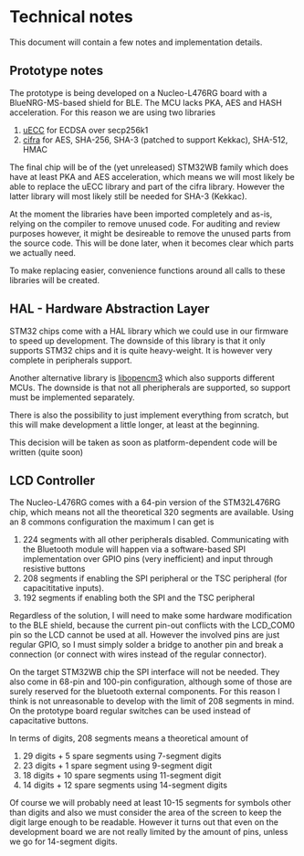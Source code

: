 # Technical notes

This document will contain a few notes and implementation details.

## Prototype notes

The prototype is being developed on a Nucleo-L476RG board with a BlueNRG-MS-based shield for BLE. The MCU lacks PKA, AES and HASH acceleration. For this reason we are using two libraries

1. [uECC](https://github.com/kmackay/micro-ecc) for ECDSA over secp256k1
2. [cifra](https://github.com/ctz/cifra) for AES, SHA-256, SHA-3 (patched to support Kekkac), SHA-512, HMAC

The final chip will be of the (yet unreleased) STM32WB family which does have at least PKA and AES acceleration, which means we will most likely be able to replace the uECC library and part of the cifra library. However the latter library will most likely still be needed for SHA-3 (Kekkac).

At the moment the libraries have been imported completely and as-is, relying on the compiler to remove unused code. For auditing and review purposes however, it might be desireable to remove the unused parts from the source code. This will be done later, when it becomes clear which parts we actually need.

To make replacing easier, convenience functions around all calls to these libraries will be created.

## HAL - Hardware Abstraction Layer

STM32 chips come with a HAL library which we could use in our firmware to speed up development. The downside of this library is that it only supports STM32 chips and it is quite heavy-weight. It is however very complete in peripherals support.

Another alternative library is [libopencm3](https://github.com/libopencm3/libopencm3) which also supports different MCUs. The downside is that not all pheripherals are supported, so support must be implemented separately.

There is also the possibility to just implement everything from scratch, but this will make development a little longer, at least at the beginning.

This decision will be taken as soon as platform-dependent code will be written (quite soon)

## LCD Controller

The Nucleo-L476RG comes with a 64-pin version of the STM32L476RG chip, which means not all the theoretical 320 segments are available. Using an 8 commons configuration the maximum I can get is

1. 224 segments with all other peripherals disabled. Communicating with the Bluetooth module will happen via a software-based SPI implementation over GPIO pins (very inefficient) and input through resistive buttons
2. 208 segments if enabling the SPI peripheral or the TSC peripheral (for capacititative inputs).
3. 192 segments if enabling both the SPI and the TSC peripheral

Regardless of the solution, I will need to make some hardware modification to the BLE shield, because the current pin-out conflicts with the LCD_COM0 pin so the LCD cannot be used at all. However the involved pins are just regular GPIO, so I must simply solder a bridge to another pin and break a connection (or connect with wires instead of the regular connector).

On the target STM32WB chip the SPI interface will not be needed. They also come in 68-pin and 100-pin configuration, although some of those are surely reserved for the bluetooth external components. For this reason I think is not unreasonable to develop with the limit of 208 segments in mind. On the prototype board regular switches can be used instead of capacitative buttons.

In terms of digits, 208 segments means a theoretical amount of

1. 29 digits + 5 spare segments using 7-segment digits
2. 23 digits + 1 spare segment using 9-segment digit
3. 18 digits + 10 spare segments using 11-segment digit
4. 14 digits + 12 spare segments using 14-segment digits

Of course we will probably need at least 10-15 segments for symbols other than digits and also we must consider the area of the screen to keep the digit large enough to be readable. However it turns out that even on the development board we are not really limited by the amount of pins, unless we go for 14-segment digits.